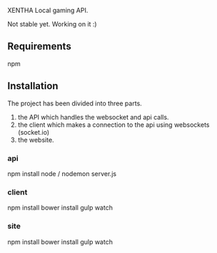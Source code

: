 XENTHA Local gaming API.

Not stable yet. Working on it :)

## Requirements
npm

## Installation
The project has been divided into three parts. 
1) the API which handles the websocket and api calls. 
2) the client which makes a connection to the api using websockets (socket.io)
3) the website. 

### api
npm install
node / nodemon server.js

### client
npm install
bower install
gulp watch

### site
npm install
bower install
gulp watch






